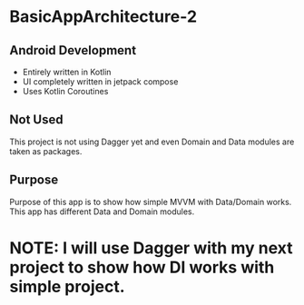# BasicAppArchitecture-2

## Android Development

* Entirely written in Kotlin
* UI completely written in jetpack compose
* Uses Kotlin Coroutines

## Not Used
This project is not using Dagger yet and even Domain and Data modules are taken as packages.  

## Purpose 
Purpose of this app is to show how simple MVVM with Data/Domain works. 
This app has different Data and Domain modules.

# NOTE: I will use Dagger with my next project to show how DI works with simple project. 